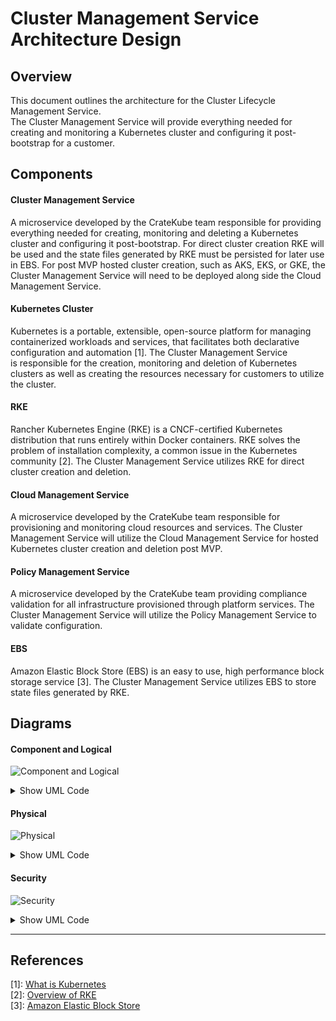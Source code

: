 # Cluster Management Service Architecture Design

## Overview  
This document outlines the architecture for the Cluster Lifecycle Management Service.  
The Cluster Management Service will provide everything needed for creating and monitoring a 
Kubernetes cluster and configuring it post-bootstrap for a customer.  

## Components  

#### Cluster Management Service  
A microservice developed by the CrateKube team responsible for providing 
everything needed for creating, monitoring and deleting a Kubernetes cluster and configuring it post-bootstrap. 
For direct cluster creation RKE will be used and the state files generated by RKE must be persisted for later use in EBS.
For post MVP hosted cluster creation, such as AKS, EKS, or GKE, 
the Cluster Management Service will need to be deployed along side the Cloud Management Service.  

#### Kubernetes Cluster  
Kubernetes is a portable, extensible, open-source platform for managing containerized workloads and services, 
that facilitates both declarative configuration and automation [1]. The Cluster Management Service  
is responsible for the creation, monitoring and deletion of Kubernetes clusters as well as creating the resources 
necessary for customers to utilize the cluster.  

#### RKE
Rancher Kubernetes Engine (RKE) is a CNCF-certified Kubernetes distribution that runs entirely within Docker containers. 
RKE solves the problem of installation complexity, a common issue in the Kubernetes community [2]. The Cluster Management Service 
utilizes RKE for direct cluster creation and deletion.  

#### Cloud Management Service  
A microservice developed by the CrateKube team responsible for provisioning and monitoring cloud resources and services. 
The Cluster Management Service will utilize the Cloud Management Service for hosted Kubernetes cluster creation and deletion post MVP.  

#### Policy Management Service  
A microservice developed by the CrateKube team providing compliance validation 
for all infrastructure provisioned through platform services. The Cluster Management Service will utilize 
the Policy Management Service to validate configuration.  

#### EBS  
Amazon Elastic Block Store (EBS) is an easy to use, high performance block storage service [3]. The Cluster Management Service 
utilizes EBS to store state files generated by RKE.  

## Diagrams

#### Component and Logical

![Component and Logical](https://www.plantuml.com/plantuml/img/XP4zJmCn38Rt_0gh0rl4tW5Lb4w5XOvL1pTd8el4FYM-I0ZntybnOW5qB1xyVlYHlAk6nQQSdB4bWdsQgb619nICb4aCJbGQ1m8FUysZohoxWKUD73310sCicDqvB4cVOpPVbym5lB-3y_FnS84j96gbbrQtBBwautIb8cHKlq_Fph5euyegjmEbBgwsZveulFrGjj0myO1645HUEAvM_4sHLTYqh2OFzwVPMhkF-iH_M4FIQVY5ojBqbLodnIjMWarltS2x-t0xag4_vnC0)  

<details><summary>Show UML Code</summary>
<p>
  
```
@startuml
title Cluster Management Service - Component & Logical Diagram
[cluster-mgmt-service] --> [RKE] : levrages
[RKE] --> [Kubernetes Cluster] : provision/delete
[cluster-mgmt-service] --> [policy-mgmt-service] : validate config
[cluster-mgmt-service] --> [Kubernetes Cluster] : monitor
[cluster-mgmt-service] --> [EBS] : store state
[cluster-mgmt-service] --> [cloud-mgmt-service] : invoke
database "EBS" {
}
@enduml
```
  
</p>
</details>

#### Physical

![Physical](https://www.plantuml.com/plantuml/img/jLDDRzim3BtxLwW-hK0LttiOcgGvBUiAf40FHGwqn3b2zGM9RXOC-U-bxGR94AUNRJx8C1_v-1uftsM2HAspnPNnohOQnOOevjkgIh2TD8OsRTrcJ2fuGayJ5Lm5ssoXpjrR6WQo_1cIZ1PynrGvo8IfqYPJDNrUpODpmK_Y_sloWBGDwTNuPkhrVE2uHslUCEsgnN8sZT4Q1MI2NmRGCs0IXMcGH8OiYhbjEpxn7Jmqw9X0h32z6OL2YiVDBdEz5VS6cWIkIAW8VCDrx4_yBWG_b_jy0LlVb5r474BbJVcqN8c5XzgYBgzxXlvuMSnMw-CdbmeflugNEUiBZXL-QsjC7WdpGVHQt8eKMexyMV8ZOkh5NChiZwENyhoW_33NArD3JBh6aSp3TDQdS6Zr9J06dink1DsFAld4xQcaqmfUUmfMFFA0KJm4ZQU9lOPNvf9goBETZtxNQJsIbTK6TMj7GOYcjt068YazHXPJ-BKx1omY7QFxKLEy3XJFVBTv5AEUL9SXGMjUsZ_kVLZ1f-q_aYGSh_xVwjWN--8ElUQVynq0)  

<details><summary>Show UML Code</summary>
<p>
  
```
@startuml
!include https://raw.githubusercontent.com/awslabs/aws-icons-for-plantuml/master/dist/AWSCommon.puml
!include https://raw.githubusercontent.com/awslabs/aws-icons-for-plantuml/master/dist/NetworkingAndContentDelivery/ELBApplicationLoadBalancer.puml
title Cluster Management Service - Physical Diagram
rectangle AWS {
    ELBApplicationLoadBalancer(alb,"Load Balancer","TLS Enabled")
    
    [EBS]
    
    alb --> [Customer Kubernetes Cluster] : routes
    alb --> [Operations Cluster] : routes
    
    rectangle "Operations Cluster" {
        [cluster-mgmt-service]
        [cloud-mgmt-service]
        [policy-mgmt-service]
    }
    
    rectangle "Customer Kubernetes Cluster" {
        rectangle "Control Plane Node" {
            [kube-controller-manager]
            [kube-scheduler]
            [kubeapi-server]
            [etcd]
            [kube-proxy]
            [kubleet]
        }
        rectangle "Crate Worker Node" {
            [crate-addons]
            [kube-proxy]
            [kubleet]
        }
        rectangle "Customer Worker Node" {
            [customer-applications]
            [kube-proxy]
            [kubleet]
        }
    }
}
@enduml
```
  
</p>
</details>

#### Security 

![Security](https://www.plantuml.com/plantuml/img/bP712eCm38RlVOhWtHVOOGZkDWO3Zpgagva6QojjEd1ZxpuTY8SnHc_vuSkVFqdcMJeEWnPCh15o7JoZWvCqiiK13KE1xauA8Pqh5Hpn10UIhPE3A7_ZbM7RewbbuEvnWJJTGtcscjJq7zx19bNia6EueZF8wDTbAkDzL_SutKZZuhx8iQTOvuAjcx7Ao96sgAk83ffh6vhOOwXFK_8T9O6dU8aCJJC_ymq0)  

<details><summary>Show UML Code</summary>
<p>
  
```
@startuml
title Cluster Management Service - Security Diagram
[Cluster Management Service\ntoken_authz] --> [Policy Management Service\ntoken_authz] : token_authc
[Cluster Management Service\ntoken_authz] --> [Kubernetes Cluster\nssh_keyfile] : ssh_pki
[Cluster Management Service\ntoken_authz] --> [Storage\napi_authz] : api_authc
[Cluster Management Service\ntoken_authz] --> [Cloud Management Service\ntoken_authz] : token_authc
cloud "Storage\napi_authz" {
}
@enduml
```
  
</p>
</details>
        
--- 
## References   
[1]: [What is Kubernetes](https://kubernetes.io/docs/concepts/overview/components/)     
[2]: [Overview of RKE](https://rancher.com/docs/rke/latest/en/)  
[3]: [Amazon Elastic Block Store](https://aws.amazon.com/ebs/?ebs-whats-new.sort-by=item.additionalFields.postDateTime&ebs-whats-new.sort-order=desc)
